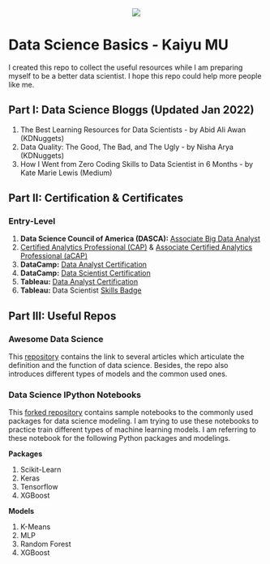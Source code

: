 <div align="center"><img src="https://mydmi.imgix.net/v3blog/8-Ways-to-Extract-Value-from-Customer-Data---Blog.jpg?crop=edges&fit=crop&fm=jpg&h=1260&ixlib=php-3.3.1&q=40&w=2400&s=f7b1393a54b235bec393171bdbb7032a"></div>

# Data Science Basics - Kaiyu MU

I created this repo to collect the useful resources while I am preparing myself to be a better data scientist. I hope this repo could help more people like me.
<br>

## Part I: Data Science Bloggs (Updated Jan 2022)
1. The Best Learning Resources for Data Scientists - by Abid Ali Awan (KDNuggets)
2. Data Quality: The Good, The Bad, and The Ugly - by Nisha Arya (KDNuggets)
3. How I Went from Zero Coding Skills to Data Scientist in 6 Months - by Kate Marie Lewis (Medium)

## Part II: Certification & Certificates
### Entry-Level
1. **Data Science Council of America (DASCA):** [Associate Big Data Analyst](https://www.dasca.org/data-science-certifications/associate-big-data-analyst)
2. [Certified Analytics Professional (CAP)](https://www.certifiedanalytics.org/) & [Associate Certified Analytics Professional (aCAP)](https://www.certifiedanalytics.org/acap)
3. **DataCamp:** [Data Analyst Certification](https://app.datacamp.com/certification/data-analyst-professional)
4. **DataCamp:** [Data Scientist Certification](https://app.datacamp.com/certification/data-scientist-professional)
5. **Tableau:** [Data Analyst Certification](https://www.tableau.com/learn/certification/certified-data-analyst)
6. **Tableau:** Data Scientist [Skills Badge](https://www.tableau.com/learn/learning-paths/data-scientist)

## Part III: Useful Repos
### Awesome Data Science

This [repository](https://github.com/academic/awesome-datascience) contains the link to several articles which articulate the definition and the function of data science. Besides, the repo also introduces different types of models and the common used ones.

### Data Science IPython Notebooks

This [forked repository](https://github.com/imlucasmu/data-science-ipython-notebooks) contains sample notebooks to the commonly used packages for data science modeling. I am trying to use these notebooks to practice train different types of machine learning models. I am referring to these notebook for the following Python packages and modelings.

**Packages**
1. Scikit-Learn
2. Keras
3. Tensorflow
4. XGBoost

**Models**
1. K-Means
2. MLP
3. Random Forest
4. XGBoost
